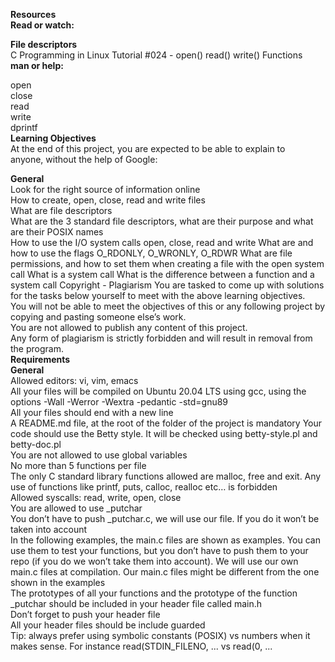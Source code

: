 **Resources**<br/>
**Read or watch:**<br/>

**File descriptors**<br/>
C Programming in Linux Tutorial #024 - open() read() write() Functions<br/>
**man or help:**<br/>

open<br/>
close<br/>
read<br/>
write<br/>
dprintf<br/>
**Learning Objectives**<br/>
At the end of this project, you are expected to be able to explain to <br/>anyone, without the help of Google:<br/>

**General**<br/>
Look for the right source of information online<br/>
How to create, open, close, read and write files<br/>
What are file descriptors<br/>
What are the 3 standard file descriptors, what are their purpose and what are their POSIX names<br/>
How to use the I/O system calls open, close, read and write
What are and how to use the flags O_RDONLY, O_WRONLY, O_RDWR
What are file permissions, and how to set them when creating a file with the open system call
What is a system call
What is the difference between a function and a system call
Copyright - Plagiarism
You are tasked to come up with solutions for the tasks below yourself to meet with the above learning objectives.<br/>
You will not be able to meet the objectives of this or any following project by copying and pasting someone else’s work.<br/>
You are not allowed to publish any content of this project.<br/>
Any form of plagiarism is strictly forbidden and will result in removal from the program.<br/>
**Requirements**<br/>
**General**<br/>
Allowed editors: vi, vim, emacs<br/>
All your files will be compiled on Ubuntu 20.04 LTS using gcc, using the options -Wall -Werror -Wextra -pedantic -std=gnu89<br/>
All your files should end with a new line<br/>
A README.md file, at the root of the folder of the project is mandatory
Your code should use the Betty style. It will be checked using betty-style.pl and betty-doc.pl<br/>
You are not allowed to use global variables<br/>
No more than 5 functions per file<br/>
The only C standard library functions allowed are malloc, free and exit. Any use of functions like printf, puts, calloc, realloc etc… is forbidden<br/>
Allowed syscalls: read, write, open, close<br/>
You are allowed to use _putchar<br/>
You don’t have to push _putchar.c, we will use our file. If you do it won’t be taken into account<br/>
In the following examples, the main.c files are shown as examples. You can use them to test your functions, but you don’t have to push them to your repo (if you do we won’t take them into account). We will use our own main.c files at compilation. Our main.c files might be different from the one shown in the examples<br/>
The prototypes of all your functions and the prototype of the function _putchar should be included in your header file called main.h<br/>
Don’t forget to push your header file<br/>
All your header files should be include guarded<br/>
Tip: always prefer using symbolic constants (POSIX) vs numbers when it makes sense. For instance read(STDIN_FILENO, ... vs read(0, ...<br/>